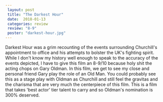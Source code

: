 ```yaml
---
 layout: post
 title: "The Darkest Hour"
 date:  2018-01-13
 categories: review 
 review: "8-9"
 poster: "darkest-hour.jpg"
---
```



Darkest Hour was a grim recounting of the events surrounding Churchill's appointment to office and his attempts to bolster the UK's fighting spirit. While I don't know my history well enough to speak to the accuracy of the events depicted, I have to give this film an 8-9/10 because holy shit the acting chops on Gary Oldman. In this film, we get to see my close and personal friend Gary play the role of an Old Man. You could probably see this as a stage play with Oldman as Churchill and still feel the gravitas and the charisma that are very much the centerpiece of this film. This is a film that takes 'best actor' tier talent to carry and so Oldman's nomination is 300% deserved.